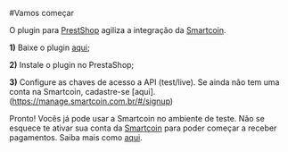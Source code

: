 #Vamos começar

O plugin para [PrestShop](http://www.prestashop.com/) agiliza a integração da [Smartcoin](https://smartcoin.com.br/).

**1)** Baixe o plugin [aqui](https://github.com/smartcoinpayments/smartcoin-prestashop/archive/master.zip);

**2)** Instale o plugin no PrestaShop;

**3)** Configure as chaves de acesso a API (test/live). Se ainda não tem uma conta na Smartcoin, cadastre-se [aqui].(https://manage.smartcoin.com.br/#/signup)

Pronto! Vocês já pode usar a Smartcoin no ambiente de teste. Não se esquece te ativar sua conta da [Smartcoin](https://smartcoin.com.br/) para poder começar a receber pagamentos. Saiba mais como [aqui](https://github.com/smartcoinpayments/Documentation/wiki/Ativa%C3%A7%C3%A3o-da-Conta).
